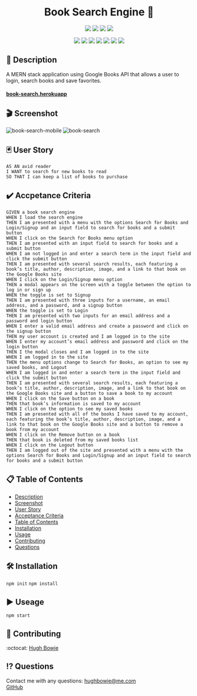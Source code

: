 <h1 align="center">Book Search Engine 🚀</h1>

<p align="center">
    <img src="https://img.shields.io/github/repo-size/hugh-bowie/book-search" />
    <img src="https://img.shields.io/github/languages/top/hugh-bowie/book-search"  />
    <img src="https://img.shields.io/github/issues/hugh-bowie/book-search" />
    <img src="https://img.shields.io/github/last-commit/hugh-bowie/book-search" >

</p>
<p align="center">
    <img src="https://img.shields.io/badge/React-0099ff"  />
    <img src="https://img.shields.io/badge/Node-33cc33" />
    <img src="https://img.shields.io/badge/Express-orange" />
    <img src="https://img.shields.io/badge/React_Router-99ccff"  />
    <img src="https://img.shields.io/badge/Jest_Dom-99ff99"  />
    <img src="https://img.shields.io/badge/Bootstrap-blueviolet"  />
    <img src="https://img.shields.io/badge/Web_Vitals-ff4d4d"  />
</p>

## 📓 Description

A MERN stack application using Google Books API that allows a user to login,
search books and save favorites.

#### [book-search.herokuapp](https://book-search-hb.herokuapp.com/#/portfolio)

## 🎬 Screenshot

![book-search-mobile](./src/assets/images/book-search-mobile-2.gif)
![book-search](./src/assets/images/book-search.gif)

## 🃏 User Story

```
AS AN avid reader
I WANT to search for new books to read
SO THAT I can keep a list of books to purchase
```

## ✔️ Accpetance Criteria

```
GIVEN a book search engine
WHEN I load the search engine
THEN I am presented with a menu with the options Search for Books and Login/Signup and an input field to search for books and a submit button
WHEN I click on the Search for Books menu option
THEN I am presented with an input field to search for books and a submit button
WHEN I am not logged in and enter a search term in the input field and click the submit button
THEN I am presented with several search results, each featuring a book’s title, author, description, image, and a link to that book on the Google Books site
WHEN I click on the Login/Signup menu option
THEN a modal appears on the screen with a toggle between the option to log in or sign up
WHEN the toggle is set to Signup
THEN I am presented with three inputs for a username, an email address, and a password, and a signup button
WHEN the toggle is set to Login
THEN I am presented with two inputs for an email address and a password and login button
WHEN I enter a valid email address and create a password and click on the signup button
THEN my user account is created and I am logged in to the site
WHEN I enter my account’s email address and password and click on the login button
THEN I the modal closes and I am logged in to the site
WHEN I am logged in to the site
THEN the menu options change to Search for Books, an option to see my saved books, and Logout
WHEN I am logged in and enter a search term in the input field and click the submit button
THEN I am presented with several search results, each featuring a book’s title, author, description, image, and a link to that book on the Google Books site and a button to save a book to my account
WHEN I click on the Save button on a book
THEN that book’s information is saved to my account
WHEN I click on the option to see my saved books
THEN I am presented with all of the books I have saved to my account, each featuring the book’s title, author, description, image, and a link to that book on the Google Books site and a button to remove a book from my account
WHEN I click on the Remove button on a book
THEN that book is deleted from my saved books list
WHEN I click on the Logout button
THEN I am logged out of the site and presented with a menu with the options Search for Books and Login/Signup and an input field to search for books and a submit button
```

## 📋 Table of Contents

- [Description](#description)
- [Screenshot](#Screenshot)
- [User Story](#user-story)
- [Acceptance Criteria](#acceptance-criteria)
- [Table of Contents](#table-of-contents)
- [Installation](#installation)
- [Usage](#usage)
- [Contributing](#contributing)
- [Questions](#questions)

## 🛠 Installation

`npm init` `npm install`

## ▶️ Useage

`npm start`

## 🍻 Contributing

:octocat: [Hugh Bowie](https://github.com/hugh-bowie)

## ⁉️ Questions

Contact me with any questions:
[hughbowie@me.com](mailto:hughbowie@me.com)<br />[GitHub](https://github.com/hugh-bowie)<br />

